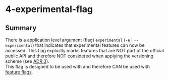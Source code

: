 # 4-experimental-flag

## Summary

There is a application level argument (flag) `experimental` (`-e` | `--experimental`) that indicates that experimental features can now be accessed. This flag explicitly marks features that are NOT part of the official public API and therefore NOT considered when applying the versioning scheme (see [ADR 3](./3.md)).\
This flag is designed to be used with and therefore CAN be used with [feature flags](./5.md).

